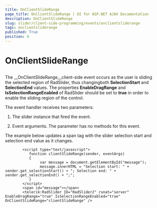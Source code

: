 ```yaml
---
title: OnClientSlideRange
page_title: OnClientSlideRange | UI for ASP.NET AJAX Documentation
description: OnClientSlideRange
slug: slider/client-side-programming/events/onclientsliderange
tags: onclientsliderange
published: True
position: 6
---
```


# OnClientSlideRange



## 

The __OnClientSlideRange__client-side event occurs as the user is sliding the selected region of RadSlider, thus changingboth __SelectionStart__ and __SelectionEnd__ values. The properties __EnableDragRange__	and __IsSelectionRangeEnabled__ of RadSlider should be set to __true__ in order to enable the sliding region of the control.

The event handler receives two parameters:

1. The slider instance that fired the event.

1. Event arguments. The parameter has no methods for this event.

The example below updates a span tag with the slider selection start and selection end value as it changes.

````ASPNET
	    <script type="text/javascript">
	       function clientSlideRange(sender, eventArgs)
	       {
	        	var message = document.getElementById("message");
	        	message.innerHTML = "Selection start: " + sender.get_selectionStart() + "; Selection end: " + sender.get_selectionEnd() + ";";
	       }
	    </script>
	    <span id="message"></span>
	    <telerik:RadSlider ID="RadSlider2" runat="server" EnableDragRange="true" IsSelectionRangeEnabled="true" OnClientSlideRange="clientSlideRange" />
````


